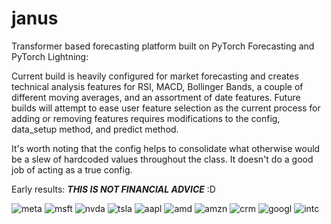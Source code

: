 # janus
Transformer based forecasting platform built on PyTorch Forecasting and PyTorch Lightning: 

Current build is heavily configured for market forecasting and creates technical analysis features for RSI, MACD, Bollinger Bands, a couple of different moving averages, and an assortment of date features. Future builds will attempt to ease user feature selection as the current process for adding or removing features requires modifications to the config, data_setup method, and predict method.

It's worth noting that the config helps to consolidate what otherwise would be a slew of hardcoded values throughout the class. It doesn't do a good job of acting as a true config.

Early results:
***THIS IS NOT FINANCIAL ADVICE*** :D


![meta](https://user-images.githubusercontent.com/107731540/236980035-1ec22992-b285-4909-97a9-fc0c7d24dd09.png)
![msft](https://user-images.githubusercontent.com/107731540/236980023-a4d1e321-3fbb-4ed1-8d22-5c17181302ff.png)
![nvda](https://user-images.githubusercontent.com/107731540/236980024-4d530641-e356-4966-9877-b3f7f553f720.png)
![tsla](https://user-images.githubusercontent.com/107731540/236980025-9cac9b95-8934-46ea-a2d3-facccfb99554.png)
![aapl](https://user-images.githubusercontent.com/107731540/236980027-dd3a545e-78a0-4d1a-a247-9645f5dc395b.png)
![amd](https://user-images.githubusercontent.com/107731540/236980029-f794595a-3a8f-46d6-8695-3a881470a944.png)
![amzn](https://user-images.githubusercontent.com/107731540/236980030-0b4a4ee3-54d6-4c0e-b0fd-c988f1279b32.png)
![crm](https://user-images.githubusercontent.com/107731540/236980031-70762d5f-6e05-4715-81bd-1402fc17ac75.png)
![googl](https://user-images.githubusercontent.com/107731540/236980032-3dcb0c54-97d7-4704-9d11-4f485c7dbd26.png)
![intc](https://user-images.githubusercontent.com/107731540/236980034-abd1cbb1-1c5f-4f54-9f54-c584cf5d92d5.png)

